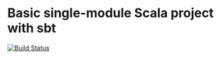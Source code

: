# Basic single-module Scala project with sbt #

[![Build Status](https://travis-ci.org/nikolaylagutko/scala-sbt.g8.svg?branch=master)](http://travis-ci.org/nikolaylagutko/scala-sbt.g8)
